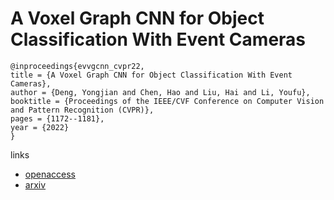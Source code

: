 # A Voxel Graph CNN for Object Classification With Event Cameras

```
@inproceedings{evvgcnn_cvpr22,
title = {A Voxel Graph CNN for Object Classification With Event Cameras},
author = {Deng, Yongjian and Chen, Hao and Liu, Hai and Li, Youfu},
booktitle = {Proceedings of the IEEE/CVF Conference on Computer Vision and Pattern Recognition (CVPR)},
pages = {1172--1181},
year = {2022}
}
```

links
- [openaccess](http://openaccess.thecvf.com//content/CVPR2022/html/Deng_A_Voxel_Graph_CNN_for_Object_Classification_With_Event_Cameras_CVPR_2022_paper.html)
- [arxiv](https://arxiv.org/abs/2106.00216)
